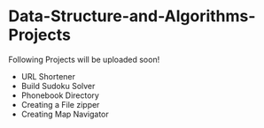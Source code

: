# Data-Structure-and-Algorithms-Projects
Following Projects will be uploaded soon!
- URL Shortener
- Build Sudoku Solver
- Phonebook Directory 
- Creating a File zipper 
- Creating Map Navigator 
